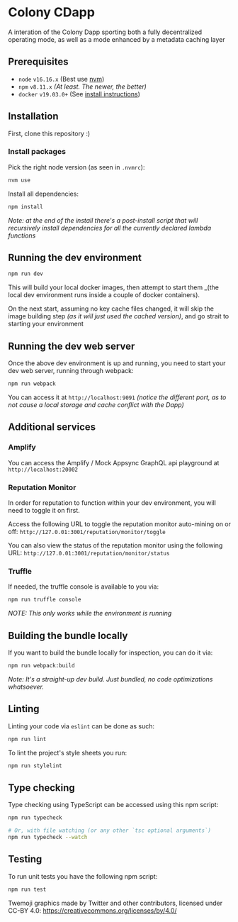 # Colony CDapp

A interation of the Colony Dapp sporting both a fully decentralized operating mode, as well as a mode enhanced by a metadata caching layer

## Prerequisites
* `node` `v16.16.x` (Best use [nvm](https://github.com/nvm-sh/nvm))
* `npm` `v8.11.x` _(At least. The newer, the better)_
* `docker` `v19.03.0+` (See [install instructions](https://docs.docker.com/engine/install/))

## Installation

First, clone this repository :)

### Install packages

Pick the right node version (as seen in `.nvmrc`):

```bash
nvm use
```

Install all dependencies:

```bash
npm install
```

_Note: at the end of the install there's a post-install script that will recursively install dependencies for all the currently declared lambda functions_

## Running the dev environment

```bash
npm run dev
```

This will build your local docker images, then attempt to start them _(the local dev environment runs inside a couple of docker containers).

On the next start, assuming no key cache files changed, it will skip the image building step _(as it will just used the cached version)_, and go strait to starting your environment

## Running the dev web server

Once the above dev environment is up and running, you need to start your dev web server, running through webpack:
```bash
npm run webpack
```

You can access it at `http://localhost:9091` _(notice the different port, as to not cause a local storage and cache conflict with the Dapp)_

## Additional services

### Amplify

You can access the Amplify / Mock Appsync GraphQL api playground at `http://localhost:20002`

### Reputation Monitor

In order for reputation to function within your dev environment, you will need to toggle it on first.

Access the following URL to toggle the reputation monitor auto-mining on or off: `http://127.0.01:3001/reputation/monitor/toggle`

You can also view the status of the reputation monitor using the following URL: `http://127.0.01:3001/reputation/monitor/status`

### Truffle

If needed, the truffle console is available to you via:
```bash
npm run truffle console
```

_NOTE: This only works while the environment is running_

## Building the bundle locally

If you want to build the bundle locally for inspection, you can do it via:
```bash
npm run webpack:build
````

_Note: It's a straight-up dev build. Just bundled, no code optimizations whatsoever._

## Linting

Linting your code via `eslint` can be done as such:
```bash
npm run lint
```

To lint the project's style sheets you run:
```bash
npm run stylelint
```

## Type checking

Type checking using TypeScript can be accessed using this npm script:
```bash
npm run typecheck

# Or, with file watching (or any other `tsc optional arguments`)
npm run typecheck --watch
```

## Testing

To run unit tests you have the following npm script:

```bash
npm run test
```

Twemoji graphics made by Twitter and other contributors, licensed under CC-BY 4.0: https://creativecommons.org/licenses/by/4.0/
